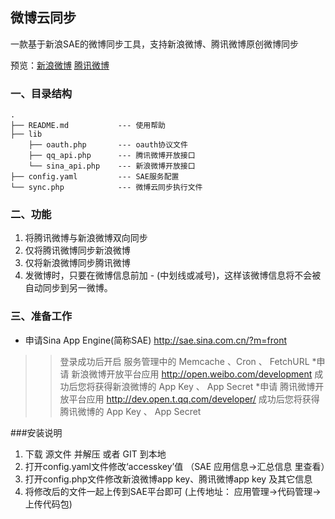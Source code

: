 ## 微博云同步

一款基于新浪SAE的微博同步工具，支持新浪微博、腾讯微博原创微博同步

预览：[新浪微博](http://weibo.com/nipao)
	  [腾讯微博](http://t.qq.com/xiangjianfeng)

### 一、目录结构    
    .
    ├── README.md           --- 使用帮助
    ├── lib              
		├── oauth.php       --- oauth协议文件    	
		├── qq_api.php      --- 腾讯微博开放接口
		└── sina_api.php    --- 新浪微博开放接口    	
    ├── config.yaml         --- SAE服务配置
    └── sync.php			--- 微博云同步执行文件


### 二、功能
1. 将腾讯微博与新浪微博双向同步
2. 仅将腾讯微博同步新浪微博
3. 仅将新浪微博同步腾讯微博
4. 发微博时，只要在微博信息前加 - (中划线或减号)，这样该微博信息将不会被自动同步到另一微博。

### 三、准备工作
* 申请Sina App Engine(简称SAE) http://sae.sina.com.cn/?m=front
>> 登录成功后开启 服务管理中的 Memcache 、Cron 、 FetchURL
*申请 新浪微博开放平台应用 http://open.weibo.com/development
>> 成功后您将获得新浪微博的 App Key 、 App Secret
*申请 腾讯微博开放平台应用 http://dev.open.t.qq.com/developer/
>> 成功后您将获得腾讯微博的 App Key 、 App Secret

###安装说明
1. 下载 源文件 并解压 或者 GIT 到本地
2. 打开config.yaml文件修改‘accesskey’值 （SAE 应用信息->汇总信息 里查看）
3. 打开config.php文件修改新浪微博app key、腾讯微博app key 及其它信息
4. 将修改后的文件一起上传到SAE平台即可 (上传地址： 应用管理->代码管理->上传代码包)